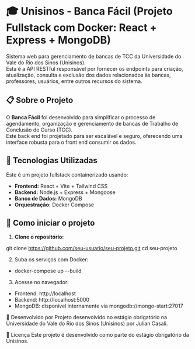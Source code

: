 # 🎓 Unisinos - Banca Fácil (Projeto Fullstack com Docker: React + Express + MongoDB)

Sistema web para gerenciamento de bancas de TCC da Universidade do Vale do Rio dos Sinos (Unisinos).  
Esta é a API RESTful responsável por fornecer os endpoints para criação, atualização, consulta e exclusão dos dados relacionados às bancas, professores, usuários, entre outros recursos do sistema.

## 📋 Sobre o Projeto

O **Banca Fácil** foi desenvolvido para simplificar o processo de agendamento, organização e gerenciamento de bancas de Trabalho de Conclusão de Curso (TCC).  
Este back end foi projetado para ser escalável e seguro, oferecendo uma interface robusta para o front end consumir os dados.

## 🚀 Tecnologias Utilizadas

Este é um projeto fullstack containerizado usando:

- **Frontend:** React + Vite + Tailwind CSS
- **Backend:** Node.js + Express + Mongoose
- **Banco de Dados:** MongoDB
- **Orquestração:** Docker Compose

## 🚀 Como iniciar o projeto

1. **Clone o repositório:**

git clone https://github.com/seu-usuario/seu-projeto.git
cd seu-projeto

2. Suba os serviços com Docker:
- docker-compose up --build

3. Acesse no navegador:
- Frontend: http://localhost
- Backend: http://localhost:5000
- MongoDB: disponível internamente via mongodb://mongo-start:27017
  
👥 Desenvolvido por
Projeto desenvolvido no estágio obrigatório na Universidade do Vale do Rio dos Sinos (Unisinos) por Julian Casali.

📄 Licença
Este projeto é desenvolvido como parte do estágio obrigatório da Unisinos.



